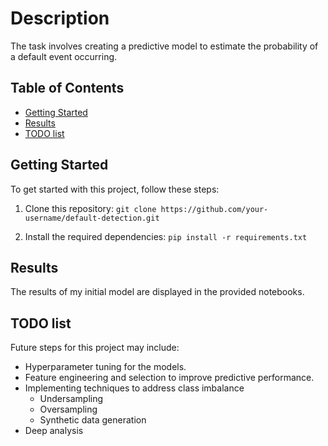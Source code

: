 # Description
The task involves creating a predictive model to estimate the probability of a default event occurring.

## Table of Contents

- [Getting Started](#getting-started)
- [Results](#results)
- [TODO list](#TODOlist)

## Getting Started

To get started with this project, follow these steps:

1. Clone this repository:
```git clone https://github.com/your-username/default-detection.git```

3. Install the required dependencies:
```pip install -r requirements.txt```


## Results

The results of my initial model are displayed in the provided notebooks.

## TODO list

Future steps for this project may include:

- Hyperparameter tuning for the models.
- Feature engineering and selection to improve predictive performance.
- Implementing techniques to address class imbalance
    - Undersampling
    - Oversampling
    - Synthetic data generation
- Deep analysis

